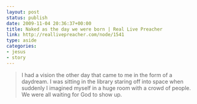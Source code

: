 ```yaml
---
layout: post
status: publish
date: 2009-11-04 20:36:37+00:00
title: Naked as the day we were born | Real Live Preacher
link: http://reallivepreacher.com/node/1541
type: aside
categories:
- jesus
- story
---
```


> I had a vision the other day that came to me in the form of a daydream. I was sitting in the library staring off into space when suddenly I imagined myself in a huge room with a crowd of people. We were all waiting for God to show up.
